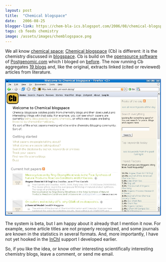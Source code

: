 ```yaml
---
layout: post
title:  "Chemical blogspace"
date:   2006-08-25
blogger-link: https://chem-bla-ics.blogspot.com/2006/08/chemical-blogspace.html
tags: cb feeds chemistry
image: /assets/images/chemblogspace.png
---
```


We all know [chemical space](http://en.wikipedia.org/wiki/Chemical_space); [Chemical blogspace](http://wiki.cubic.uni-koeln.de/pg/) (Cb) is different:
it is the chemistry discussed in [blogspace](http://en.wikipedia.org/wiki/Blogspace). Cb is build on the
[opensource software](http://postgenomic.org/) of [Postgenomic.com](http://postgenomic.com/) which I bloged on
[before](http://chem-bla-ics.blogspot.com/2006/02/hot-articles-mining-semantic-web.html). The now running Cb aggregates
[19 blogs](http://wiki.cubic.uni-koeln.de/pg/all_blogs.php) and, like the original, extracts linked (cited or reviewed) articles from literature.

![](/assets/images/chemblogspace.png)

The system is beta, but I am happy about it already that I mention it now. For example, some article titles are not properly recognized,
and some journals are known in the statistics in several formats. And, more importantly, I have not yet hooked in the
[InChI](http://chem-bla-ics.blogspot.com/2006/02/hacking-inchi-support-into.html) support I developed earlier.

So, if you like the idea, or know other interesting scientifically interesting chemistry blogs, leave a comment, or send me email.

